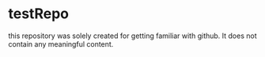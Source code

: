 # testRepo
this repository was solely created for getting familiar with github. It does not contain any meaningful content.
